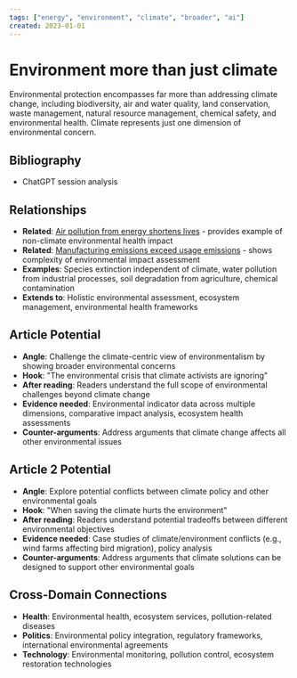 ```yaml
---
tags: ["energy", "environment", "climate", "broader", "ai"]
created: 2023-01-01
---
```


# Environment more than just climate

Environmental protection encompasses far more than addressing climate change, including biodiversity, air and water quality, land conservation, waste management, natural resource management, chemical safety, and environmental health. Climate represents just one dimension of environmental concern.

## Bibliography

- ChatGPT session analysis

## Relationships
- **Related**: [Air pollution from energy shortens lives](energy-pollution-health-impact.md) - provides example of non-climate environmental health impact
- **Related**: [Manufacturing emissions exceed usage emissions](energy-manufacturing-emissions.md) - shows complexity of environmental impact assessment
- **Examples**: Species extinction independent of climate, water pollution from industrial processes, soil degradation from agriculture, chemical contamination
- **Extends to**: Holistic environmental assessment, ecosystem management, environmental health frameworks

## Article Potential
- **Angle**: Challenge the climate-centric view of environmentalism by showing broader environmental concerns
- **Hook**: "The environmental crisis that climate activists are ignoring"
- **After reading**: Readers understand the full scope of environmental challenges beyond climate change
- **Evidence needed**: Environmental indicator data across multiple dimensions, comparative impact analysis, ecosystem health assessments
- **Counter-arguments**: Address arguments that climate change affects all other environmental issues

## Article 2 Potential
- **Angle**: Explore potential conflicts between climate policy and other environmental goals
- **Hook**: "When saving the climate hurts the environment"
- **After reading**: Readers understand potential tradeoffs between different environmental objectives
- **Evidence needed**: Case studies of climate/environment conflicts (e.g., wind farms affecting bird migration), policy analysis
- **Counter-arguments**: Address arguments that climate solutions can be designed to support other environmental goals

## Cross-Domain Connections
- **Health**: Environmental health, ecosystem services, pollution-related diseases
- **Politics**: Environmental policy integration, regulatory frameworks, international environmental agreements
- **Technology**: Environmental monitoring, pollution control, ecosystem restoration technologies